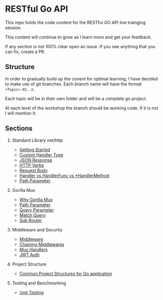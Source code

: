 # RESTful Go API
This repo holds the code content for the RESTful GO API live trainging session.

This content will continue to grow as I learn more and get your feedback.

If any section is not 100% clear open an issue. If you see anything that you can fix, create a PR.

## Structure
In order to gradually build up the conent for optimal learning, I have decided to make use of git branches. Each branch name will have the format `<Topic>-01..n`.

Each topic will be in their own folder and will be a complete go project.

At each level of the workshop the branch should be working code. If it is not I will mention it.

## Sections

1. Standard Library net/http
    - [Getting Started](https://github.com/moficodes/restful-go-api/tree/standard-library-net-http-01/api-with-net-http)
    - [Custom Handler Type](https://github.com/moficodes/restful-go-api/tree/standard-library-net-http-02/api-with-net-http)
    - [JSON Response](https://github.com/moficodes/restful-go-api/tree/standard-library-net-http-03/api-with-net-http)
    - [HTTP Verbs](https://github.com/moficodes/restful-go-api/tree/standard-library-net-http-04/api-with-net-http)
    - [Request Body](https://github.com/moficodes/restful-go-api/tree/standard-library-net-http-05/api-with-net-http)
    - [Handler vs HandlerFunc vs *HandlerMethod](https://github.com/moficodes/restful-go-api/tree/standard-library-net-http-06/api-with-net-http)
    - [Path Parameter](https://github.com/moficodes/restful-go-api/tree/standard-library-net-http-07/api-with-net-http)
  
2. Gorilla Mux
    - [Why Gorilla Mux](https://github.com/moficodes/restful-go-api/tree/gorilla-mux-01/api-with-gorilla-mux)
    - [Path Parameter](https://github.com/moficodes/restful-go-api/tree/gorilla-mux-02/api-with-gorilla-mux)
    - [Query Parameter](https://github.com/moficodes/restful-go-api/tree/gorilla-mux-03/api-with-gorilla-mux)
    - [Match Query](https://github.com/moficodes/restful-go-api/tree/gorilla-mux-04/api-with-gorilla-mux)
    - [Sub Router](https://github.com/moficodes/restful-go-api/tree/gorilla-mux-05/api-with-gorilla-mux)

3. Middleware and Security

    - [Middleware](https://github.com/moficodes/restful-go-api/tree/middleware-security-01/middleware-security)
    - [Chaining Middlewares](https://github.com/moficodes/restful-go-api/tree/middleware-security-02/middleware-security)
    - [Mux Handlers](https://github.com/moficodes/restful-go-api/tree/middleware-security-03/middleware-security)
    - [JWT Auth](https://github.com/moficodes/restful-go-api/tree/middleware-security-04/middleware-security)

4. Project Structure
    - [Common Project Structures for Go application](https://github.com/moficodes/restful-go-api/tree/project-structure-01/project-structure)

5. Testing and Benchmarking
    - [Unit Testing]()